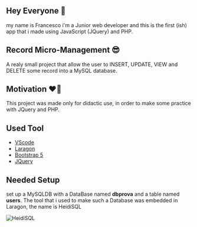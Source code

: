 ## Hey Everyone :wave:
my name is Francesco i'm a Junior web developer and this is the first (ish) app that i made using JavaScript (JQuery) and PHP.

## Record Micro-Management :sunglasses:
A realy small project that allow the user to INSERT, UPDATE, VIEW and DELETE some record into a MySQL database.

## Motivation	:heart_on_fire:
This project was made only for didactic use, in order to make some practice with JQuery and PHP.

## Used Tool
- [VScode](https://code.visualstudio.com/download)
- [Laragon](https://laragon.org/)
- [Bootstrap 5](https://getbootstrap.com/)
- [JQuery](https://jquery.com/)

## Needed Setup
set up a MySQLDB with a DataBase named **dbprova** and a table named **users**.
The tool that i used to make such a Database was embedded in Laragon, the name is HeidiSQL

![HeidiSQL](https://iili.io/5k9F87.png)

